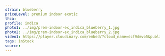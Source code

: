 ```yaml
---
strain: blueberry
priceLevel: premium indoor exotic
thca:
profile: indica
photo1: ../img/prem-indoor-ex_indica_blueberry_1.jpg
photo2: ../img/prem-indoor-ex_indica_blueberry_2.jpg
video1: https://player.cloudinary.com/embed/?cloud_name=dcf9dmvo5&public_id=prem-indoor-ex_indica_blueberry_vlsaqq&profile=flower
tags: inStock
source:
---
```

